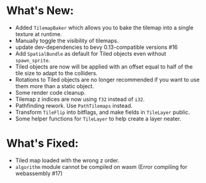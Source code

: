 # What's New:

- Added `TilemapBaker` which allows you to bake the tilemap into a single texture at runtime.
- Manually toggle the visibility of tilemaps.
- update dev-dependencies to bevy 0.13-compatible versions #16 
- Add `SpatialBundle` as default for Tiled objects even without `spawn_sprite`.
- Tiled objects are now will be applied with an offset equal to half of the tile size to adapt to the colliders.
- Rotations to Tiled objects are no longer recommended if you want to use them more than a static object.
- Some render code cleanup.
- Tilemap z indices are now using `f32` instead of `i32`.
- Pathfinding rework. Use `PathTilemaps` instead.
- Transform `TileFlip` into bitflags, and make fields in `TileLayer` public.
- Some helper functions for `TileLayer` to help create a layer neater.

# What's Fixed:

- Tiled map loaded with the wrong z order.
- `algorithm` module cannot be compiled on wasm (Error compiling for webassembly #17)
